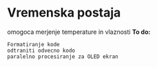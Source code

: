 # Vremenska postaja
omogoca merjenje temperature in vlaznosti
**To do:**
```
Formatiranje kode
odtraniti odvecno kodo
paralelno procesiranje za OLED ekran
```

